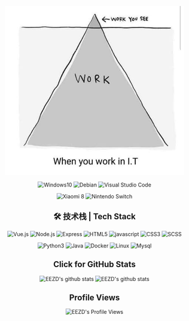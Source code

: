 <p align="center">
  <img alt="main" src="https://raw.githubusercontent.com/eezd/eezd/master/workyousee.jpg" />
</p>

<p align="center">
  <img alt="Windows10" src="https://img.shields.io/badge/Windows-10-2376bc?style=flat-square&logo=windows&logoColor=ffffff" />
  <img alt="Debian" src="https://img.shields.io/badge/Debian-11-E95420?style=flat-square&logo=debian&logoColor=ffffff" />
  <img alt="Visual Studio Code" src="https://img.shields.io/badge/IDE-Visual%20Studio%20Code-007ACC?style=flat-square&logo=Visual-Studio-Code&logoColor=ffffff" />
</p>

<p align="center">
  <img alt="Xiaomi 8" src="https://img.shields.io/badge/Xiaomi%208-FA6709?style=flat-square&logo=Xiaomi&logoColor=ffffff" />
  <img alt="Nintendo Switch" src="https://img.shields.io/badge/Nintendo%20Switch-E95420?style=flat-square&logo=Nintendo-Switch&logoColor=ffffff" />
</p>

<h2 align="center">
  🛠 技术栈 | Tech Stack
</h2>

<p align="center">
  <img alt="Vue.js" src="https://img.shields.io/badge/-Vue.js-42b883?style=flat-square&logo=Vue.js&logoColor=ffffff" />
  <img alt="Node.js" src="https://img.shields.io/badge/-Node.js-43853d?style=flat-square&logo=node.js&logoColor=ffffff" />
  <img alt="Express" src="https://img.shields.io/badge/-Express-eeeeee?style=flat&logo=Express&logoColor=000000" />
  <img alt="HTML5" src="https://img.shields.io/badge/-HTML5-E34F26?style=flat-square&logo=html5&logoColor=white" />
  <img alt="javascript" src="https://img.shields.io/badge/-JavaScript-f7e018?style=flat-square&logo=javascript&logoColor=white" />
  <img alt="CSS3" src="https://img.shields.io/badge/-CSS3-1572B6?style=flat-square&logo=css3&logoColor=white" />
  <img alt="SCSS" src="https://img.shields.io/badge/-Sass-cc6699?style=flat-square&logo=sass&logoColor=white" />
</p>

<p align="center">
  <img alt="Python3" src="https://img.shields.io/badge/-Python3-3776AB?style=flat-square&logo=python&logoColor=ffffff" />
  <img alt="Java" src="https://img.shields.io/badge/-Java-333333?style=flat&logo=JAVA&logoColor=007396" />
  <img alt="Docker" src="https://img.shields.io/badge/-Docker-46a2f1?style=flat-square&logo=docker&logoColor=white" />
  <img alt="Linux" src="https://img.shields.io/badge/-Linux-333333?style=flat&logo=Linux&logoColor=FCC624" />
  <img alt="Mysql" src="https://img.shields.io/badge/-Mysql-3E6E93?style=flat&logo=Mysql&logoColor=ffffff" />
</p>

<h2 align="center">Click for GitHub Stats</h2>
<p align="center">
  <img alt="EEZD's github stats" src="https://github-readme-stats.vercel.app/api?username=eezd&show_icons=true&theme=radical&include_all_commits=true" />
  <img alt="EEZD's github stats" src="https://github-readme-stats.vercel.app/api/top-langs/?username=eezd&theme=radical&layout=compact" />
</p>

<h2 align="center">
Profile Views
</h2>

<p align="center">
<img alt="EEZD's Profile Views" src="https://count.getloli.com/get/@eezd.github.readme" />
</p>

